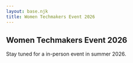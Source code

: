 ```yaml
---
layout: base.njk
title: Women Techmakers Event 2026
---
```


<section class="wtm">
  <div class="container">
    <h1>Women Techmakers Event 2026</h1>
    <p>Stay tuned for a in-person event in summer 2026.</p>
  </div>
</section>
